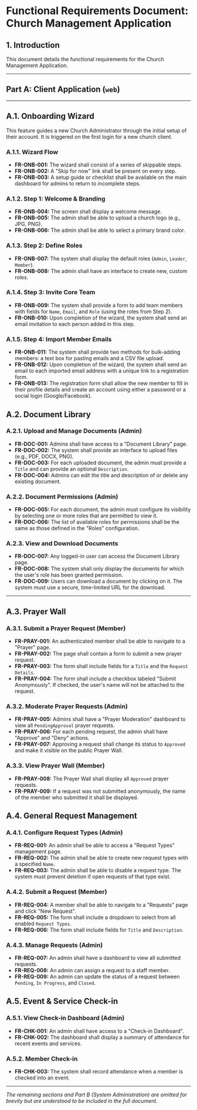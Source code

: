 # Functional Requirements Document: Church Management Application

## 1. Introduction
This document details the functional requirements for the Church Management Application.

---

## Part A: Client Application (`web`)

---

## A.1. Onboarding Wizard

This feature guides a new Church Administrator through the initial setup of their account. It is triggered on the first login for a new church client.

### A.1.1. Wizard Flow
*   **FR-ONB-001:** The wizard shall consist of a series of skippable steps.
*   **FR-ONB-002:** A "Skip for now" link shall be present on every step.
*   **FR-ONB-003:** A setup guide or checklist shall be available on the main dashboard for admins to return to incomplete steps.

### A.1.2. Step 1: Welcome & Branding
*   **FR-ONB-004:** The screen shall display a welcome message.
*   **FR-ONB-005:** The admin shall be able to upload a church logo (e.g., JPG, PNG).
*   **FR-ONB-006:** The admin shall be able to select a primary brand color.

### A.1.3. Step 2: Define Roles
*   **FR-ONB-007:** The system shall display the default roles (`Admin`, `Leader`, `Member`).
*   **FR-ONB-008:** The admin shall have an interface to create new, custom roles.

### A.1.4. Step 3: Invite Core Team
*   **FR-ONB-009:** The system shall provide a form to add team members with fields for `Name`, `Email`, and `Role` (using the roles from Step 2).
*   **FR-ONB-010:** Upon completion of the wizard, the system shall send an email invitation to each person added in this step.

### A.1.5. Step 4: Import Member Emails
*   **FR-ONB-011:** The system shall provide two methods for bulk-adding members: a text box for pasting emails and a CSV file upload.
*   **FR-ONB-012:** Upon completion of the wizard, the system shall send an email to each imported email address with a unique link to a registration form.
*   **FR-ONB-013:** The registration form shall allow the new member to fill in their profile details and create an account using either a password or a social login (Google/Facebook).

## A.2. Document Library

### A.2.1. Upload and Manage Documents (Admin)
*   **FR-DOC-001:** Admins shall have access to a "Document Library" page.
*   **FR-DOC-002:** The system shall provide an interface to upload files (e.g., PDF, DOCX, PNG).
*   **FR-DOC-003:** For each uploaded document, the admin must provide a `Title` and can provide an optional `Description`.
*   **FR-DOC-004:** Admins can edit the title and description of or delete any existing document.

### A.2.2. Document Permissions (Admin)
*   **FR-DOC-005:** For each document, the admin must configure its visibility by selecting one or more roles that are permitted to view it.
*   **FR-DOC-006:** The list of available roles for permissions shall be the same as those defined in the "Roles" configuration.

### A.2.3. View and Download Documents
*   **FR-DOC-007:** Any logged-in user can access the Document Library page.
*   **FR-DOC-008:** The system shall only display the documents for which the user's role has been granted permission.
*   **FR-DOC-009:** Users can download a document by clicking on it. The system must use a secure, time-limited URL for the download.

---
## A.3. Prayer Wall

### A.3.1. Submit a Prayer Request (Member)
*   **FR-PRAY-001:** An authenticated member shall be able to navigate to a "Prayer" page.
*   **FR-PRAY-002:** The page shall contain a form to submit a new prayer request.
*   **FR-PRAY-003:** The form shall include fields for a `Title` and the `Request Details`.
*   **FR-PRAY-004:** The form shall include a checkbox labeled "Submit Anonymously". If checked, the user's name will not be attached to the request.

### A.3.2. Moderate Prayer Requests (Admin)
*   **FR-PRAY-005:** Admins shall have a "Prayer Moderation" dashboard to view all `PendingApproval` prayer requests.
*   **FR-PRAY-006:** For each pending request, the admin shall have "Approve" and "Deny" actions.
*   **FR-PRAY-007:** Approving a request shall change its status to `Approved` and make it visible on the public Prayer Wall.

### A.3.3. View Prayer Wall (Member)
*   **FR-PRAY-008:** The Prayer Wall shall display all `Approved` prayer requests.
*   **FR-PRAY-009:** If a request was not submitted anonymously, the name of the member who submitted it shall be displayed.

## A.4. General Request Management

### A.4.1. Configure Request Types (Admin)
*   **FR-REQ-001:** An admin shall be able to access a "Request Types" management page.
*   **FR-REQ-002:** The admin shall be able to create new request types with a specified `Name`.
*   **FR-REQ-003:** The admin shall be able to disable a request type. The system must prevent deletion if open requests of that type exist.

### A.4.2. Submit a Request (Member)
*   **FR-REQ-004:** A member shall be able to navigate to a "Requests" page and click "New Request".
*   **FR-REQ-005:** The form shall include a dropdown to select from all enabled `Request Types`.
*   **FR-REQ-006:** The form shall include fields for `Title` and `Description`.

### A.4.3. Manage Requests (Admin)
*   **FR-REQ-007:** An admin shall have a dashboard to view all submitted requests.
*   **FR-REQ-008:** An admin can assign a request to a staff member.
*   **FR-REQ-009:** An admin can update the status of a request between `Pending`, `In Progress`, and `Closed`.

## A.5. Event & Service Check-in

### A.5.1. View Check-in Dashboard (Admin)
*   **FR-CHK-001:** An admin shall have access to a "Check-in Dashboard".
*   **FR-CHK-002:** The dashboard shall display a summary of attendance for recent events and services.

### A.5.2. Member Check-in
*   **FR-CHK-003:** The system shall record attendance when a member is checked into an event.

---
*The remaining sections and Part B (System Administration) are omitted for brevity but are understood to be included in the full document.*
